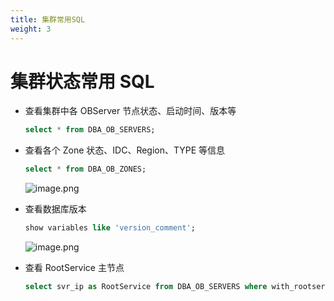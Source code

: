 ```yaml
---
title: 集群常用SQL
weight: 3
---
```

# **集群状态常用 SQL**

- 查看集群中各 OBServer 节点状态、启动时间、版本等

  ```sql
  select * from DBA_OB_SERVERS;
  ```

- 查看各个 Zone 状态、IDC、Region、TYPE 等信息

  ```sql
  select * from DBA_OB_ZONES;
  ```

  ![image.png](https://intranetproxy.alipay.com/skylark/lark/0/2023/png/65656351/1684296013159-3f43260f-756c-4d58-bee5-d2d8cde8327e.png#clientId=uab26b267-0ee0-4&from=paste&height=136&id=u271a5307&originHeight=272&originWidth=1526&originalType=binary&ratio=2&rotation=0&showTitle=false&size=61376&status=done&style=none&taskId=uacdcf21f-4801-47a4-b253-da789f62cf3&title=&width=763)

- 查看数据库版本

  ```sql
  show variables like 'version_comment';
  ```

  ![image.png](https://intranetproxy.alipay.com/skylark/lark/0/2023/png/65656351/1684295609226-259e79a9-ef3b-451f-9087-a460103e174a.png#clientId=uab26b267-0ee0-4&from=paste&height=104&id=u4ad3eb19&originHeight=208&originWidth=1890&originalType=binary&ratio=2&rotation=0&showTitle=false&size=34240&status=done&style=none&taskId=ubbeb30c4-8673-40fa-b428-f9f7acf3d8c&title=&width=945)

- 查看 RootService 主节点

  ```sql
  select svr_ip as RootService from DBA_OB_SERVERS where with_rootserver='yes';
  ```
